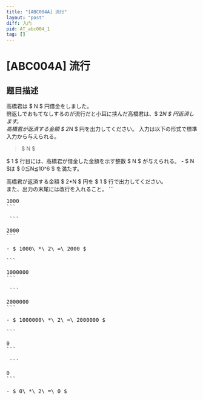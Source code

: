 ```yaml
---
title: "[ABC004A] 流行"
layout: "post"
diff: 入门
pid: AT_abc004_1
tag: []
---
```


# [ABC004A] 流行

## 题目描述

[problemUrl]: https://atcoder.jp/contests/abc004/tasks/abc004_1

高橋君は $ N $ 円借金をしました。  
 倍返しでおもてなしするのが流行だと小耳に挟んだ高橋君は、$ 2*N $ 円返済します。  
 高橋君が返済する金額 $ 2*N $ 円を出力してください。 入力は以下の形式で標準入力から与えられる。

> $ N $

 $ 1 $ 行目には、高橋君が借金した金額を示す整数 $ N $ が与えられる。 - $ N $は $ 0≦N≦10^6 $ を満たす。
 
 高橋君が返済する金額 $ 2*N $ 円を $ 1 $ 行で出力してください。  
 また、出力の末尾には改行を入れること。  ```
<pre class="prettyprint linenums">
1000
```

 ```
<pre class="prettyprint linenums">
2000
```

- $ 1000\ *\ 2\ =\ 2000 $
 
```
<pre class="prettyprint linenums">
1000000
```

 ```
<pre class="prettyprint linenums">
2000000
```

- $ 1000000\ *\ 2\ =\ 2000000 $
 
```
<pre class="prettyprint linenums">
0
```

 ```
<pre class="prettyprint linenums">
0
```

- $ 0\ *\ 2\ =\ 0 $

